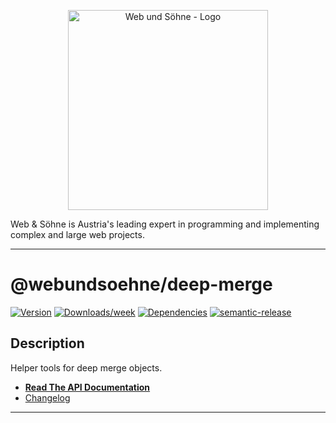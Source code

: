 <p align="center">
  <a href="https://webundsoehne.com" target="blank">
    <img src="https://webundsoehne.com/wp-content/uploads/webundsoehne-logo.png" width="320" alt="Web und Söhne - Logo" />
  </a>
</p>
Web & Söhne is Austria's leading expert in programming and implementing complex and large web projects.

---

# @webundsoehne/deep-merge

[![Version](https://img.shields.io/npm/v/@webundsoehne/deep-merge.svg)](https://npmjs.org/package/@webundsoehne/deep-merge) [![Downloads/week](https://img.shields.io/npm/dw/@webundsoehne/deep-merge.svg)](https://npmjs.org/package/@webundsoehne/deep-merge) [![Dependencies](https://img.shields.io/librariesio/release/npm/@webundsoehne/deep-merge)](https://npmjs.org/package/@webundsoehne/deep-merge) [![semantic-release](https://img.shields.io/badge/%20%20%F0%9F%93%A6%F0%9F%9A%80-semantic--release-e10079.svg)](https://github.com/semantic-release/semantic-release)

## Description

Helper tools for deep merge objects.

- **[Read The API Documentation](./docs/README.md)**
- [Changelog](./CHANGELOG.md)

<!-- toc -->



<!-- tocstop -->

---
